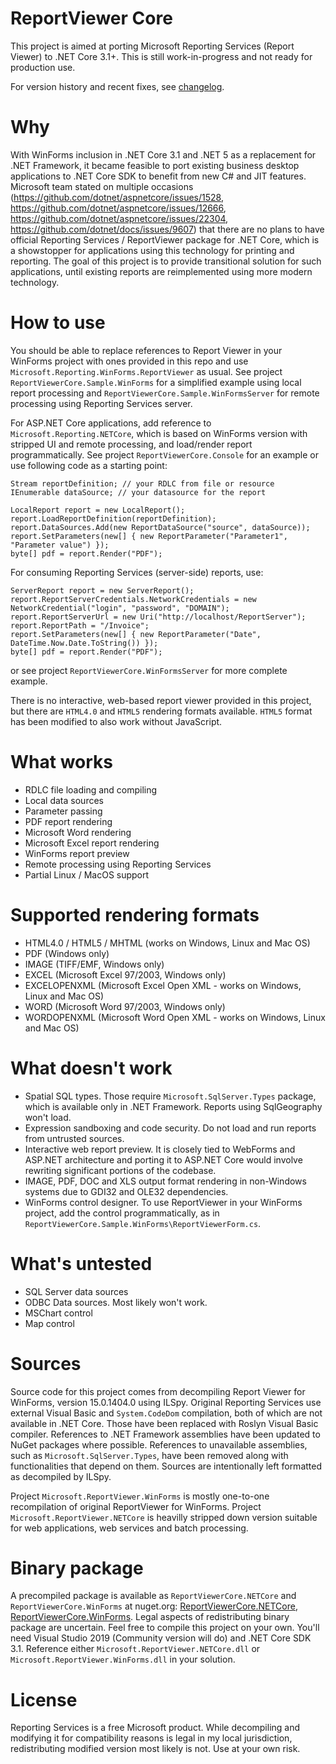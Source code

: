 # ReportViewer Core
This project is aimed at porting Microsoft Reporting Services (Report Viewer) to .NET Core 3.1+. This is still work-in-progress and not ready for production use.

For version history and recent fixes, see [changelog](CHANGELOG.md).

# Why
With WinForms inclusion in .NET Core 3.1 and .NET 5 as a replacement for .NET Framework, it became feasible to port existing business desktop applications to .NET Core SDK to benefit from new C# and JIT features. Microsoft team stated on multiple occasions (https://github.com/dotnet/aspnetcore/issues/1528, https://github.com/dotnet/aspnetcore/issues/12666, https://github.com/dotnet/aspnetcore/issues/22304, https://github.com/dotnet/docs/issues/9607) that there are no plans to have official Reporting Services / ReportViewer package for .NET Core, which is a showstopper for applications using this technology for printing and reporting. The goal of this project is to provide transitional solution for such applications, until existing reports are reimplemented using more modern technology.

# How to use
You should be able to replace references to Report Viewer in your WinForms project with ones provided in this repo and use `Microsoft.Reporting.WinForms.ReportViewer` as usual. See project `ReportViewerCore.Sample.WinForms` for a simplified example using local report processing and `ReportViewerCore.Sample.WinFormsServer` for remote processing using Reporting Services server.

For ASP.NET Core applications, add reference to `Microsoft.Reporting.NETCore`, which is based on WinForms version with stripped UI and remote processing, and load/render report programmatically. See project `ReportViewerCore.Console` for an example or use following code as a starting point:

    Stream reportDefinition; // your RDLC from file or resource
    IEnumerable dataSource; // your datasource for the report
    
    LocalReport report = new LocalReport();
    report.LoadReportDefinition(reportDefinition);
    report.DataSources.Add(new ReportDataSource("source", dataSource));
    report.SetParameters(new[] { new ReportParameter("Parameter1", "Parameter value") });
    byte[] pdf = report.Render("PDF");

For consuming Reporting Services (server-side) reports, use:

    ServerReport report = new ServerReport();
    report.ReportServerCredentials.NetworkCredentials = new NetworkCredential("login", "password", "DOMAIN");
    report.ReportServerUrl = new Uri("http://localhost/ReportServer");
    report.ReportPath = "/Invoice";
    report.SetParameters(new[] { new ReportParameter("Date", DateTime.Now.Date.ToString()) });
    byte[] pdf = report.Render("PDF");

or see project `ReportViewerCore.WinFormsServer` for more complete example.

There is no interactive, web-based report viewer provided in this project, but there are `HTML4.0` and `HTML5` rendering formats available. `HTML5` format has been modified to also work without JavaScript.

# What works
 * RDLC file loading and compiling
 * Local data sources
 * Parameter passing
 * PDF report rendering
 * Microsoft Word rendering
 * Microsoft Excel report rendering
 * WinForms report preview
 * Remote processing using Reporting Services
 * Partial Linux / MacOS support

# Supported rendering formats
 * HTML4.0 / HTML5 / MHTML (works on Windows, Linux and Mac OS)
 * PDF (Windows only)
 * IMAGE (TIFF/EMF, Windows only)
 * EXCEL (Microsoft Excel 97/2003, Windows only)
 * EXCELOPENXML (Microsoft Excel Open XML - works on Windows, Linux and Mac OS)
 * WORD (Microsoft Word 97/2003, Windows only)
 * WORDOPENXML (Microsoft Word Open XML - works on Windows, Linux and Mac OS)

# What doesn't work
 * Spatial SQL types. Those require `Microsoft.SqlServer.Types` package, which is available only in .NET Framework. Reports using SqlGeography won't load.
 * Expression sandboxing and code security. Do not load and run reports from untrusted sources.
 * Interactive web report preview. It is closely tied to WebForms and ASP.NET architecture and porting it to ASP.NET Core would involve rewriting significant portions of the codebase.
 * IMAGE, PDF, DOC and XLS output format rendering in non-Windows systems due to GDI32 and OLE32 dependencies.
 * WinForms control designer. To use ReportViewer in your WinForms project, add the control programmatically, as in `ReportViewerCore.Sample.WinForms\ReportViewerForm.cs`.

# What's untested
 * SQL Server data sources
 * ODBC Data sources. Most likely won't work.
 * MSChart control
 * Map control

# Sources
Source code for this project comes from decompiling Report Viewer for WinForms, version 15.0.1404.0 using ILSpy. Original Reporting Services use external Visual Basic and `System.CodeDom` compilation, both of which are not available in .NET Core. Those have been replaced with Roslyn Visual Basic compiler. References to .NET Framework assemblies have been updated to NuGet packages where possible. References to unavailable assemblies, such as `Microsoft.SqlServer.Types`, have been removed along with functionalities that depend on them. Sources are intentionally left formatted as decompiled by ILSpy.

Project `Microsoft.ReportViewer.WinForms` is mostly one-to-one recompilation of original ReportViewer for WinForms. Project `Microsoft.ReportViewer.NETCore` is heavilly stripped down version suitable for web applications, web services and batch processing.

# Binary package
A precompiled package is available as `ReportViewerCore.NETCore` and `ReportViewerCore.WinForms` at nuget.org: [ReportViewerCore.NETCore](https://www.nuget.org/packages/ReportViewerCore.NETCore/), [ReportViewerCore.WinForms](https://www.nuget.org/packages/ReportViewerCore.WinForms/). Legal aspects of redistributing binary package are uncertain. Feel free to compile this project on your own. You'll need Visual Studio 2019 (Community version will do) and .NET Core SDK 3.1. Reference either `Microsoft.ReportViewer.NETCore.dll` or `Microsoft.ReportViewer.WinForms.dll` in your solution.

# License
Reporting Services is a free Microsoft product. While decompiling and modifying it for compatibility reasons is legal in my local jurisdiction, redistributing modified version most likely is not. Use at your own risk.
